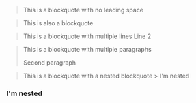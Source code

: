 >This is a blockquote with no leading space

> This is also a blockquote

> This is a blockquote with multiple lines
> Line 2

> This is a blockquote with multiple paragraphs
>
> Second paragraph

> This is a blockquote with a nested blockquote
    > I'm nested

>
  ### I'm nested
